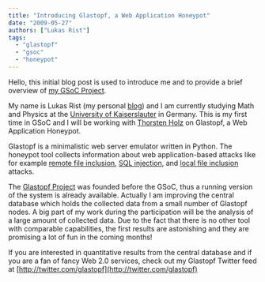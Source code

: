 ```yaml
---
title: "Introducing Glastopf, a Web Application Honeypot"
date: "2009-05-27"
authors: ["Lukas Rist"]
tags: 
  - "glastopf"
  - "gsoc"
  - "honeypot"
---
```


Hello, this initial blog post is used to introduce me and to provide a brief overview of [my GSoC Project](/gsoc/project8 "Glastopf GSoC Project").

My name is Lukas Rist (my personal [blog](http://glasblog.1durch0.de/ "GlasBlog")) and I am currently studying Math and Physics at the [University of Kaiserslauter](http://www.uni-kl.de/ "TU Kaiserslautern") in Germany. This is my first time in GSoC and I will be working with [Thorsten Holz](http://honeyblog.org/) on Glastopf, a Web Application Honeypot.

Glastopf is a minimalistic web server emulator written in Python. The honeypot tool collects information about web application-based attacks like for example [remote file inclusion](http://en.wikipedia.org/wiki/Remote_File_Inclusion "RFI"), [SQL injection](http://en.wikipedia.org/wiki/Sql_injection "SQL Injection"), and [local file inclusion](http://en.wikipedia.org/wiki/Code_injection#Include_File_Injection "LFI") attacks.  

The [Glastopf Project](http://trac.1durch0.de/trac/ "Glastopf Trac") was founded before the GSoC, thus a running version of the system is already available. Actually I am improving the central database which holds the collected data from a small number of Glastopf nodes. A big part of my work during the participation will be the analysis of a large amount of collected data. Due to the fact that there is no other tool with comparable capabilities, the first results are astonishing and they are promising a lot of fun in the coming months!

If you are interested in quantitative results from the central database and if you are a fan of fancy Web 2.0 services, check out my Glastopf Twitter feed at [http://twitter.com/glastopf](http://twitter.com/glastopf)
